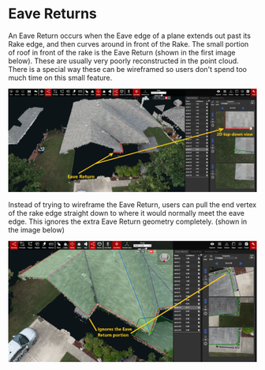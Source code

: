 # Eave Returns

An Eave Return occurs when the Eave edge of a plane extends out past its Rake edge, and then curves around in front of the Rake. The small portion of roof in front of the rake is the Eave Return \(shown in the first image below\). These are usually very poorly reconstructed in the point cloud. There is a special way these can be wireframed so users don't spend too much time on this small feature.

![](../.gitbook/assets/eave-return_no-wireframe_40817.png)

Instead of trying to wireframe the Eave Return, users can pull the end vertex of the rake edge straight down to where it would normally meet the eave edge. This ignores the extra Eave Return geometry completely. \(shown in the image below\)

![Pull the Rake edge straight down to where it would connect with the Eave edge, without the Eave Return](../.gitbook/assets/eave-return_ignored_40817.png)

